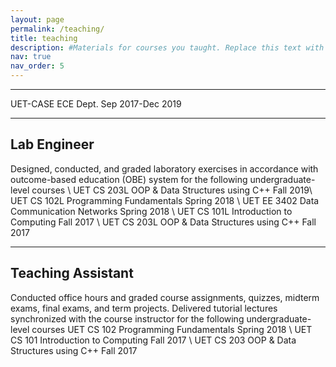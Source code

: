 ```yaml
---
layout: page
permalink: /teaching/
title: teaching  
description: #Materials for courses you taught. Replace this text with your description.
nav: true
nav_order: 5
---
```


---
UET-CASE ECE Dept.  Sep 2017-Dec 2019 

---
Lab Engineer
---
Designed, conducted, and graded laboratory exercises in accordance with outcome-based education 
(OBE) system for the following undergraduate-level courses \\
UET CS 203L OOP & Data Structures using C++ Fall 2019\\
UET CS 102L Programming Fundamentals Spring 2018 \\
UET EE 3402 Data Communication Networks Spring 2018 \\
UET CS 101L Introduction to Computing  Fall 2017 \\
UET CS 203L OOP & Data Structures using C++  Fall 2017 

---
Teaching Assistant
---
Conducted office hours and graded course assignments, quizzes, midterm exams, final exams, and term projects. Delivered tutorial lectures synchronized with the course instructor for the following undergraduate-level courses
UET CS 102 Programming Fundamentals Spring 2018 \\
UET CS 101 Introduction to Computing Fall 2017 \\
UET CS 203 OOP & Data Structures using C++  Fall 2017

